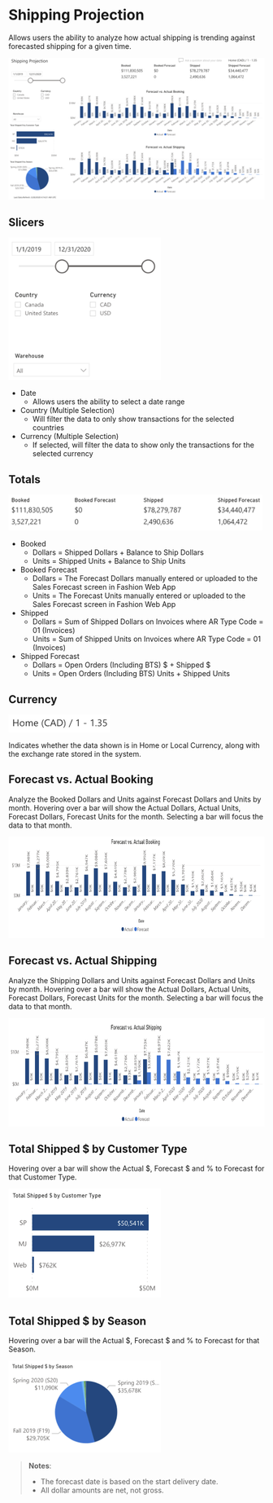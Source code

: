 <!-- markdownlint-disable MD033 -->

# Shipping Projection

Allows users the ability to analyze how actual shipping is trending against forecasted shipping for a given time.

![Image](../assets/img/shipping-projection.png)

## Slicers

<img src="../assets/img/shipping-projection-slicers.png" width="300" height="280" />

* Date
  * Allows users the ability to select a date range
* Country (Multiple Selection)
  * Will filter the data to only show transactions for the selected countries
* Currency (Multiple Selection)
  * If selected, will filter the data to show only the transactions for the selected currency

## Totals

<img src="../assets/img/shipping-projection-totals.png" width="500" height="71" />

* Booked
  * Dollars = Shipped Dollars + Balance to Ship Dollars
  * Units = Shipped Units + Balance to Ship Units
* Booked Forecast
  * Dollars = The Forecast Dollars manually entered or uploaded to the Sales Forecast screen in Fashion Web App
  * Units = The Forecast Units manually entered or uploaded to the Sales Forecast screen in Fashion Web App
* Shipped
  * Dollars = Sum of Shipped Dollars on Invoices where AR Type Code = 01 (Invoices)
  * Units = Sum of Shipped Units on Invoices where AR Type Code = 01 (Invoices)
* Shipped Forecast
  * Dollars = Open Orders (Including BTS) $ + Shipped $
  * Units = Open Orders (Including BTS) Units + Shipped Units

## Currency

<img src="../assets/img/shipping-projection-currency.png" width="200" height="35" />

Indicates whether the data shown is in Home or Local Currency, along with the exchange rate stored in the system.

## Forecast vs. Actual Booking

Analyze the Booked Dollars and Units against Forecast Dollars and Units by month. Hovering over a bar will show the Actual Dollars, Actual Units, Forecast Dollars, Forecast Units for the month. Selecting a bar will focus the data to that month.

<img src="../assets/img/shipping-projection-forecast-vs-actual-booking.png" width="800" height="199" />

## Forecast vs. Actual Shipping

Analyze the Shipping Dollars and Units against Forecast Dollars and Units by month. Hovering over a bar will show the Actual Dollars, Actual Units, Forecast Dollars, Forecast Units for the month. Selecting a bar will focus the data to that month.

<img src="../assets/img/shipping-projection-forecast-vs-actual-shipping.png" width="800" height="213" />

## Total Shipped $ by Customer Type

Hovering over a bar will show the Actual $, Forecast $ and % to Forecast for that Customer Type.

<img src="../assets/img/shipping-projection-total-shipped-by-customer-type.png" width="300" height="215" />

## Total Shipped $ by Season

Hovering over a bar will the Actual $, Forecast $ and % to Forecast for that Season.

<img src="../assets/img/shipping-projection-total-shipped-by-season.png" width="300" height="181" />

> **Notes**:
>
> * The forecast date is based on the start delivery date.
> * All dollar amounts are net, not gross.
